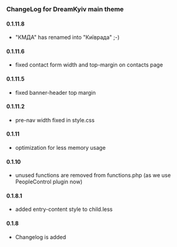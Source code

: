 ### ChangeLog for DreamKyiv main theme

#### 0.1.11.8
* "КМДА" has renamed into "Київрада" ;-)

#### 0.1.11.6
* fixed contact form width and top-margin on contacts page

#### 0.1.11.5
* fixed banner-header top margin

#### 0.1.11.2

* pre-nav width fixed in style.css

#### 0.1.11

* optimization for less memory usage

#### 0.1.10

* unused functions are removed from functions.php (as we use PeopleControl plugin now)

#### 0.1.8.1

* added entry-content style to child.less

#### 0.1.8

* Changelog is added

